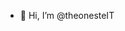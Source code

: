 - 👋 Hi, I’m @theonesteIT


<!---
theonesteIT/theonesteIT is a ✨ special ✨ repository because its `README.md` (this file) appears on your GitHub profile.
You can click the Preview link to take a look at your changes.
--->
